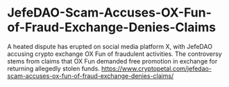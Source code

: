# JefeDAO-Scam-Accuses-OX-Fun-of-Fraud-Exchange-Denies-Claims
A heated dispute has erupted on social media platform X, with JefeDAO accusing crypto exchange OX Fun of fraudulent activities. The controversy stems from claims that OX Fun demanded free promotion in exchange for returning allegedly stolen funds.
https://www.cryptopetal.com/jefedao-scam-accuses-ox-fun-of-fraud-exchange-denies-claims/
